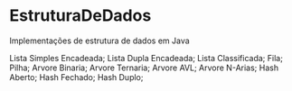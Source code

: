 # EstruturaDeDados

Implementações de estrutura de dados em Java

Lista Simples Encadeada;
Lista Dupla Encadeada;
Lista Classificada;
Fila;
Pilha;
Arvore Binaria;
Arvore Ternaria;
Arvore AVL;
Arvore N-Arias;
Hash Aberto;
Hash Fechado;
Hash Duplo;
